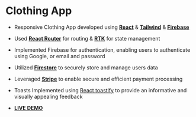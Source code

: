  # Clothing App

- Responsive Clothing App developed using **<ins>React</ins>** & **<ins>Tailwind</ins>** & **<ins>Firebase</ins>**

- Used **<ins>React Router</ins>** for routing & **<ins>RTK</ins>** for state management

- Implemented Firebase for authentication, enabling users to authenticate using Google, or email and password 
  
- Utilized **<ins>Firestore</ins>** to securely store and manage users data

- Leveraged **<ins>Stripe</ins>** to enable secure and efficient payment processing

- Toasts Implemented using [React toastify](https://fkhadra.github.io/react-toastify/introduction/) to provide an informative and visually appealing feedback 

+ [**LIVE DEMO**](https://crwnfashion-app.netlify.app/)
